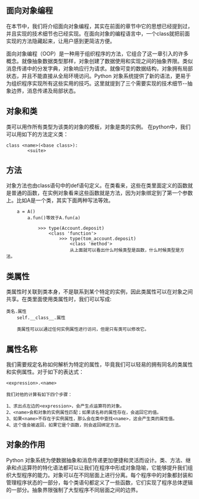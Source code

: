 ## 面向对象编程 ##

在本节中，我们将介绍面向对象编程，其实在前面的章节中它的思想已经提到过，并且实现的技术细节也已经实现。在面向对象的编程语言中，一个class就把前面实现的方法隐藏起来，让用户感到更简洁方便。

面向对象编程（OOP）是一种用于组织程序的方法，它组合了这一章引入的许多概念。就像抽象数据类型那样，对象创建了数据使用和实现之间的抽象界限。类似消息传递中的分发字典，对象响应行为请求。就像可变的数据结构，对象拥有局部状态，并且不能直接从全局环境访问。Python 对象系统提供了新的语法，更易于为组织程序实现所有这些实用的技巧。这里就提到了三个需要实现的技术细节--抽象边界，消息传递及局部状态。

## 对象和类 ##

类可以用作所有类型为该类的对象的模板，对象是类的实例。
在python中，我们可以用如下的方法定义类：

    class <name>(<base class>):
            <suite>

## 方法 ##

对象方法也由class语句中的def语句定义。在类看来，这些在类里面定义的函数就是普通的函数，在实例对象看来这些函数就是方法，因为对象绑定到了第一个参数上。比如A是一个类，其实下面两种写法等效。
    
        a = A()
            a.fun()等效于A.fun(a)

                >>> type(Account.deposit)
                    <class 'function'>
                        >>> type(tom_account.deposit)
                            <class 'method'>
                            从上面就可以看出什么时候类型是函数，什么时候类型是方法。

## 类属性 ##

类属性时关联到类本身，不是联系到某个特定的实例，因此类属性可以在对象之间共享。在类里面使用类属性时，我们可以写成:

    类名.属性
        self.__class__.属性

        类属性可以以通过任何实例属性进行访问，但是只有类可以修改它。

## 属性名称 ##

我们需要规定名称如何解析为特定的属性，毕竟我们可以轻易的拥有同名的类属性和实例属性。对于如下的表达式：

    <expression>.<name>

    我们对他的计算有如下四个步骤：

    1、求出点左边的<expression>，会产生点运算符的对象。  
    2、<name>会和对象的实例属性匹配；如果该名称的属性存在，会返回它的值。  
    3、如果<name>不存在于实例属性，那么会在类中查找<name>，这会产生类的属性值。  
    4、这个值会被返回，如果它是个函数，则会返回绑定方法。


## 对象的作用 ##

Python 对象系统为使数据抽象和消息传递更加便捷和灵活而设计。类、方法、继承和点运算符的特化语法都可以让我们在程序中形成对象隐喻，它能够提升我们组织大型程序的能力。对象可以在不同层面上进行分离。每个程序中的对象都封装和管理程序状态的一部分，每个类语句都定义了一些函数，它们实现了程序总体逻辑的一部分。抽象界限强制了大型程序不同层面之间的边界。
